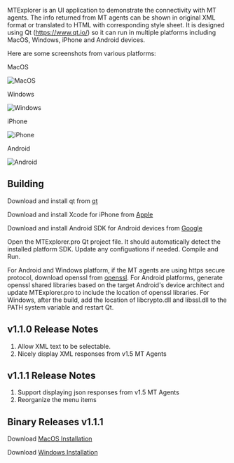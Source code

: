 
MTExplorer is an UI application to demonstrate the connectivity with MT agents. The info returned from MT agents can be shown in original XML format or translated to HTML with corresponding style sheet. It is designed using Qt (https://www.qt.io/) so it can run in multiple platforms including MacOS, Windows, iPhone and Android devices. 

Here are some screenshots from various platforms:

MacOS

![MacOS](https://user-images.githubusercontent.com/34289248/56448657-e3b6d400-62c5-11e9-8d1b-822a500999dd.png)

Windows

![Windows](https://user-images.githubusercontent.com/34289248/56448645-ad795480-62c5-11e9-89e5-c7b10361eecd.png)

iPhone

![iPhone](https://user-images.githubusercontent.com/34289248/56448745-d4845600-62c6-11e9-97e9-816fe69f9a2b.png)

Android

![Android](https://user-images.githubusercontent.com/34289248/56448831-976c9380-62c7-11e9-8ceb-3ef58cf9b4a7.png)


Building
-------

Download and install qt from [qt](https://www.qt.io/download)

Download and install Xcode for iPhone from [Apple](https://developer.apple.com/xcode/)

Download and install Android SDK for Android devices from [Google](https://developer.android.com/studio)

Open the MTExplorer.pro Qt project file. It should automatically detect the installed platform SDK. Update any configuations if needed. Compile and Run.

For Android and Windows platform, if the MT agents are using https secure protocol, download openssl from [openssl](https://www.openssl.org/source/). For Android platforms, generate openssl shared libraries based on the target Android's device architect and update MTExplorer.pro to include the location of openssl libraries. For Windows, after the build, add the location of libcrypto.dll and libssl.dll to the PATH system variable and restart Qt.

v1.1.0 Release Notes
-------

1. Allow XML text to be selectable.
2. Nicely display XML responses from v1.5 MT Agents

v1.1.1 Release Notes
-------

1. Support displaying json responses from v1.5 MT Agents
2. Reorganize the menu items

Binary Releases v1.1.1
-------

Download [MacOS Installation](https://raw.githubusercontent.com/mtconnect/mtexplorer/v1.1.1/binaries/MacOS/MTExplorer.dmg)

Download [Windows Installation](https://raw.githubusercontent.com/mtconnect/mtexplorer/v1.1.1/binaries/Windows/MTExplorerSetup.zip)
